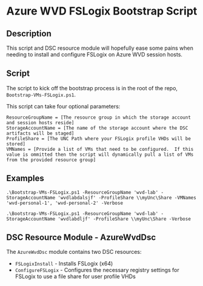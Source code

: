 # Azure WVD FSLogix Bootstrap Script

## Description

This script and DSC resource module will hopefully ease some pains when needing to install and configure FSLogix on Azure WVD session hosts.

## Script

The script to kick off the bootstrap process is in the root of the repo, `Bootstrap-VMs-FSLogix.ps1`.

This script can take four optional parameters:

    ResourceGroupName = [The resource group in which the storage account and session hosts reside]
    StorageAccountName = [The name of the storage account where the DSC artifacts will be staged]
    ProfileShare = [The UNC Path where your FSLogix profile VHDs will be stored]
    VMNames = [Provide a list of VMs that need to be configured.  If this value is ommitted then the script will dynamically pull a list of VMs from the provided resource group]

## Examples

```
.\Bootstrap-VMs-FSLogix.ps1 -ResourceGroupName 'wvd-lab' -StorageAccountName 'wvdlabdalsjf' -ProfileShare \\myUnc\Share -VMNames 'wvd-personal-1', 'wvd-personal-2' -Verbose
```

```
.\Bootstrap-VMs-FSLogix.ps1 -ResourceGroupName 'wvd-lab' -StorageAccountName 'wvdlabdljf' -ProfileShare \\myUnc\Share -Verbose
```

## DSC Resource Module - AzureWvdDsc

The `AzureWvdDsc` module contains two DSC resources:

* `FSLogixInstall` - Installs FSLogix (x64)
* `ConfigureFSLogix` - Configures the necessary registry settings for FSLogix to use a file share for user profile VHDs